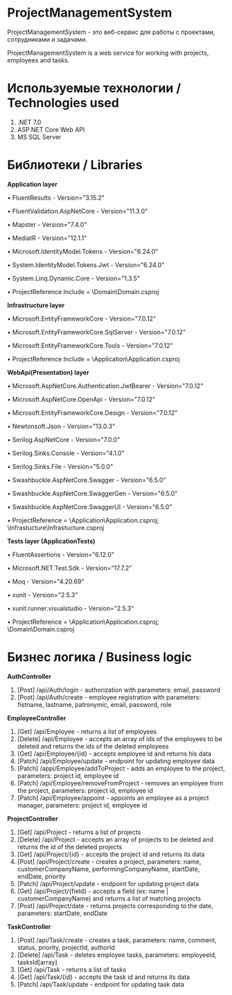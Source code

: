 # ProjectManagementSystem

ProjectManagementSystem - это веб-сервис для работы с проектами, сотрудниками и задачами.

ProjectManagementSystem is a web service for working with projects, employees and tasks.

# Используемые технологии / Technologies used

1) .NET 7.0
2) ASP.NET Core Web API
3) MS SQL Server

# Библиотеки / Libraries

**Application layer**

• FluentResults - Version="3.15.2"

• FluentValidation.AspNetCore - Version="11.3.0"

• Mapster - Version="7.4.0"

• MediatR - Version="12.1.1"

• Microsoft.IdentityModel.Tokens - Version="6.24.0"

• System.IdentityModel.Tokens.Jwt - Version="6.24.0"

• System.Linq.Dynamic.Core - Version="1.3.5"

• ProjectReference Include = \Domain\Domain.csproj

**Infrastructure layer**

• Microsoft.EntityFrameworkCore - Version="7.0.12"

• Microsoft.EntityFrameworkCore.SqlServer - Version="7.0.12"

• Microsoft.EntityFrameworkCore.Tools - Version="7.0.12"

• ProjectReference Include = \Application\Application.csproj

**WebApi(Presentation) layer**

• Microsoft.AspNetCore.Authentication.JwtBearer - Version="7.0.12"

• Microsoft.AspNetCore.OpenApi - Version="7.0.12"

• Microsoft.EntityFrameworkCore.Design - Version="7.0.12"

• Newtonsoft.Json - Version="13.0.3"

• Serilog.AspNetCore - Version="7.0.0"

• Serilog.Sinks.Console - Version="4.1.0"

• Serilog.Sinks.File - Version="5.0.0"

• Swashbuckle.AspNetCore.Swagger - Version="6.5.0"

• Swashbuckle.AspNetCore.SwaggerGen - Version="6.5.0"

• Swashbuckle.AspNetCore.SwaggerUI - Version="6.5.0"

• ProjectReference = \Application\Application.csproj; \Infrastucture\Infrastucture.csproj

**Tests layer (ApplicationTests)**

• FluentAssertions - Version="6.12.0"

• Microsoft.NET.Test.Sdk - Version="17.7.2"

• Moq - Version="4.20.69"

• xunit - Version="2.5.3"

• xunit.runner.visualstudio - Version="2.5.3"

• ProjectReference = \Application\Application.csproj; \Domain\Domain.csproj

# Бизнес логика / Business logic

**AuthController**

1) [Post] /api/Auth/login - authorization with parameters: email, password
2) [Post] /api/Auth/create - employee registration with parameters: fistname, lastname, patronymic, email, password, role

**EmployeeController**

1) [Get] /api/Employee - returns a list of employees
2) [Delete] /api/Employee - accepts an array of ids of the employees to be deleted and returns the ids of the deleted employees
3) [Get] /api/Employee/{id} - accepts employee id and returns his data
4) [Patch] /api/Employee/update - endpoint for updating employee data
5) [Patch] /appi/Employee/addToProject - adds an employee to the project, parameters: project id, employee id
6) [Patch] /api/Employee/removeFromProject - removes an employee from the project, parameters: project id, employee id
7) [Patch] /api/Employee/appoint - appoints an employee as a project manager, parameters: project id, employee id

**ProjectController**

1) [Get] /api/Project - returns a list of projects
2) [Delete] /api/Project - accepts an array of projects to be deleted and returns the id of the deleted projects
3) [Get] /api/Project/{id} - accepts the project id and returns its data
4) [Post] /api/Project/create - creates a project, parameters: name, customerCompanyName, performingCompanyName, startDate, endDate, priority
5) [Patch] /api/Project/update - endpoint for updating project data
6) [Get] /api/Project/{field} - accepts a field (ex: name | customerCompanyName) and returns a list of matching projects
7) [Post] /api/Project/date - returns projects corresponding to the date, parameters: startDate, endDate

**TaskController**

1) [Post] /api/Task/create - creates a task, parameters: name, comment, status, priority, projectId, authorId
2) [Delete] /api/Task - deletes employee tasks, parameters: employeeId, tasksId[array]
3) [Get] /api/Task - returns a list of tasks
4) [Get] /api/Task/{id} - accepts the task id and returns its data
5) [Patch] /api/Task/update - endpoint for updating task data
